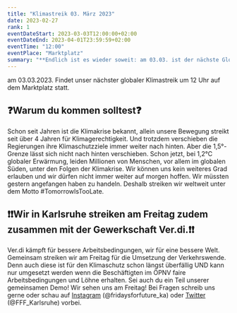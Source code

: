 ```yaml
---
title: "Klimastreik 03. März 2023"
date: 2023-02-27
rank: 1
eventDateStart: 2023-03-03T12:00:00+02:00
eventDateEnd: 2023-04-01T23:59:59+02:00
eventTime: "12:00"
eventPlace: "Marktplatz"
summary: "**Endlich ist es wieder soweit: am 03.03. ist der nächste Globale Aktionstag! Gemeinsam mit euch wollen wir um 12 Uhr am Marktplatz zu einem Demoaufzug starten.**"
---
```


am 03.03.2023. Findet unser nächster globaler Klimastreik um 12 Uhr auf dem Marktplatz statt.

## ❓Warum du kommen solltest❓

Schon seit Jahren ist die Klimakrise bekannt, allein unsere Bewegung streikt seit über 4 Jahren für Klimagerechtigkeit. Und trotzdem verschieben die Regierungen ihre Klimaschutzziele immer weiter nach hinten. Aber die 1,5°-Grenze lässt sich nicht nach hinten verschieben. Schon jetzt, bei 1,2°C globaler Erwärmung, leiden Millionen von Menschen, vor allem im globalen Süden, unter den Folgen der Klimakrise. Wir können uns kein weiteres Grad erlauben und wir dürfen nicht immer weiter auf morgen hoffen. Wir müssten gestern angefangen haben zu handeln. Deshalb streiken wir weltweit unter dem Motto #TomorrowIsTooLate.

## ❗❗Wir in Karlsruhe streiken am Freitag zudem zusammen mit der Gewerkschaft Ver.di.❗❗

Ver.di kämpft für bessere Arbeitsbedingungen, wir für eine bessere Welt.
Gemeinsam streiken wir am Freitag für die Umsetzung der Verkehrswende. 
Denn auch diese ist für den Klimaschutz schon längst überfällig UND kann nur umgesetzt werden wenn die Beschäftigten im ÖPNV faire Arbeitsbedingungen und Löhne erhalten. 
Sei auch du ein Teil unserer gemeinsamen Demo! Wir sehen uns am Freitag!
Bei Fragen schreib uns gerne oder schau auf [Instagram](https://www.instagram.com/fridaysforfuture_ka/) (@fridaysforfuture_ka) oder [Twitter](https://twitter.com/FFF_Karlsruhe) (@FFF_Karlsruhe) vorbei.
